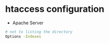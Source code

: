 # htaccess configuration

<script type="text/javascript" src="../js/general.js"></script>

* Apache Server

```bash
# not to listing the directory
Options -Indexes   
```